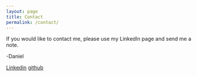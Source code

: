 ```yaml
---
layout: page
title: Contact
permalink: /contact/
---
```


If you would like to contact me, please use my LinkedIn page and send me a note.

-Daniel

[Linkedin](https://linkedin.com/in/danielmelilli)
[github](https://github.com/danielmelilli)

